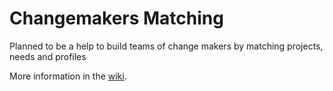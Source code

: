 # Changemakers Matching

Planned to be a help to build teams of change makers by matching projects, needs and profiles

More information in the [wiki](https://github.com/jlmacle/changemakers-matchmaking_front-end/wiki).



